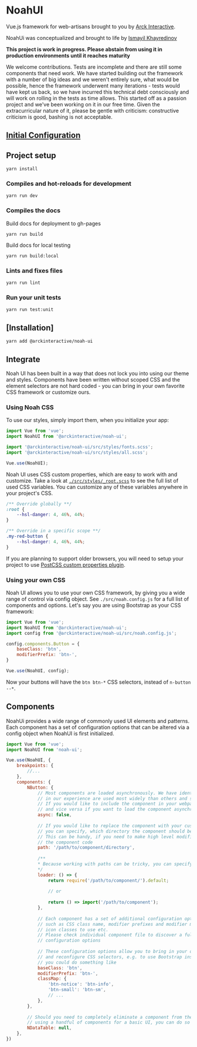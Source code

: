 # NoahUI

Vue.js framework for web-artisans brought to you by [Arck Interactive](https://arckinteractive.com/).

NoahUi was conceptualized and brought to life by [Ismayil Khayredinov](https://github.com/hypejunction)

**This project is work in progress. Please abstain from using it in production environments until it reaches maturity**

We welcome contributions. Tests are incomplete and there are still some components that need work. We have started building out the framework with a number of big ideas and we weren't entirely sure, what would be possible, hence the framework underwent many iterations - tests would have kept us back, so we have incurred this technical debt consciously and will work on rolling in the tests as time allows. This started off as a passion project and we've been working on it in our free time. Given the extracurricular nature of it, please be gentle with criticism: constructive criticism is good, bashing is not acceptable.
 
## [Initial Configuration](https://arckinteractive.github.io/noah-ui/)


## Project setup
```
yarn install
```

### Compiles and hot-reloads for development
```
yarn run dev
```

### Compiles the docs

Build docs for deployment to gh-pages
```
yarn run build
```

Build docs for local testing
```
yarn run build:local
```

### Lints and fixes files
```
yarn run lint
```

### Run your unit tests
```
yarn run test:unit
```

## [Installation]

```
yarn add @arckinteractive/noah-ui
```

## Integrate

Noah UI has been built in a way that does not lock you into using our theme and styles. Components have been written without scoped CSS and the element selectors are not hard coded - you can bring in your own favorite CSS framework or customize ours.

### Using Noah CSS

To use our styles, simply import them, when you initialize your app:

``` js
import Vue from 'vue';
import NoahUI from '@arckinteractive/noah-ui';

import '@arckinteractive/noah-ui/src/styles/fonts.scss';
import '@arckinteractive/noah-ui/src/styles/all.scss';

Vue.use(NoahUI);
```

Noah UI uses CSS custom properties, which are easy to work with and customize. Take a look at [`./src/styles/_root.scss`](/theme/variables.md) to see the full list of used CSS variables. You can customize any of these variables anywhere in your project's CSS.

``` css
/** Override globally **/ 
:root {
    --hsl-danger: 4, 46%, 44%;
}

/** Override in a specific scope **/
.my-red-button {
    --hsl-danger: 4, 46%, 44%;
}
```

If you are planning to support older browsers, you will need to setup your project to use [PostCSS custom properties plugin](https://github.com/postcss/postcss-custom-properties).

### Using your own CSS

Noah UI allows you to use your own CSS framework, by giving you a wide range of control via config object. See `./src/noah.config.js` for a full list of components and options. Let's say you are using Bootstrap as your CSS framework:

``` js
import Vue from 'vue';
import NoahUI from '@arckinteractive/noah-ui';
import config from '@arckinteractive/noah-ui/src/noah.config.js';

config.components.Button = {
    baseClass: 'btn',
    modifierPrefix: 'btn-',
}

Vue.use(NoahUI, config);
``` 

Now your buttons will have the `btn btn-*` CSS selectors, instead of `n-button --*`. 


## Components 

<ComponentList />

NoahUi provides a wide range of commonly used UI elements and patterns. 
Each component has a set of configuration options that can be altered via a config object when NoahUI is first initialized.

```js
import Vue from 'vue';
import NoahUI from 'noah-ui';

Vue.use(NoahUI, {
    breakpoints: { 
        //...
    },
    components: {
        NButton: {
            // Most components are loaded asynchronously. We have identified a set of components that
            // in our experience are used most widely than others and set them for sync loading
            // If you would like to include the component in your webpack bundle, set async to false, 
            // and vice versa if you want to load the component asynchronously, set it to true. 
            async: false,
            
            // If you would like to replace the component with your custom implementation,
            // you can specify, which directory the component should be loaded from
            // This can be handy, if you need to make high level modifications to
            // the component code
            path: '/path/to/component/directory',
            
            /**
            * Because working with paths can be tricky, you can specify your custom loader
            */
            loader: () => {
                return require('/path/to/component/').default;
               
                // or
                
                return () => import('/path/to/component');
            },
            
            // Each component has a set of additional configuration options,
            // such as CSS class name, modifier prefixes and modifier map,
            // icon classes to use etc.
            // Please check individual component file to discover a full list of available
            // configuration options
            
            // These configuration options allow you to bring in your own CSS library,
            // and reconfigure CSS selectors, e.g. to use Bootstrap instead of NoahUi,
            // you could do something like
            baseClass: 'btn',
            modifierPrefix: 'btn-',
            classMap: {
                'btn-notice': 'btn-info',
                'btn-small': 'btn-sm',
                // ...
            },
        },
        
        // Should you need to completely eliminate a component from the build, e.g. if you are only
        // using a handful of components for a basic UI, you can do so by setting component options to false or null
        NDataTable: null,
    },
})
```
